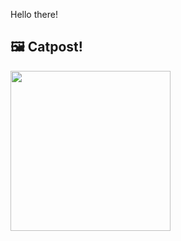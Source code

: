 Hello there!



## 🖼️ Catpost!

<sub>
    <img src="https://cdn2.thecatapi.com/images/4r1.jpg" height="256">
</sub>

